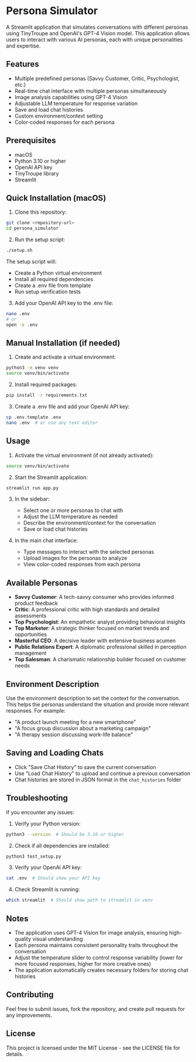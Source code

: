 # Persona Simulator

A Streamlit application that simulates conversations with different personas using TinyTroupe and OpenAI's GPT-4 Vision model. This application allows users to interact with various AI personas, each with unique personalities and expertise.

## Features

- Multiple predefined personas (Savvy Customer, Critic, Psychologist, etc.)
- Real-time chat interface with multiple personas simultaneously
- Image analysis capabilities using GPT-4 Vision
- Adjustable LLM temperature for response variation
- Save and load chat histories
- Custom environment/context setting
- Color-coded responses for each persona

## Prerequisites

- macOS
- Python 3.10 or higher
- OpenAI API key
- TinyTroupe library
- Streamlit

## Quick Installation (macOS)

1. Clone this repository:
```bash
git clone <repository-url>
cd persona_simulator
```

2. Run the setup script:
```bash
./setup.sh
```

The setup script will:
- Create a Python virtual environment
- Install all required dependencies
- Create a .env file from template
- Run setup verification tests

3. Add your OpenAI API key to the .env file:
```bash
nano .env
# or
open -e .env
```

## Manual Installation (if needed)

1. Create and activate a virtual environment:
```bash
python3 -m venv venv
source venv/bin/activate
```

2. Install required packages:
```bash
pip install -r requirements.txt
```

3. Create a .env file and add your OpenAI API key:
```bash
cp .env.template .env
nano .env  # or use any text editor
```

## Usage

1. Activate the virtual environment (if not already activated):
```bash
source venv/bin/activate
```

2. Start the Streamlit application:
```bash
streamlit run app.py
```

3. In the sidebar:
   - Select one or more personas to chat with
   - Adjust the LLM temperature as needed
   - Describe the environment/context for the conversation
   - Save or load chat histories

4. In the main chat interface:
   - Type messages to interact with the selected personas
   - Upload images for the personas to analyze
   - View color-coded responses from each persona

## Available Personas

- **Savvy Customer**: A tech-savvy consumer who provides informed product feedback
- **Critic**: A professional critic with high standards and detailed assessments
- **Top Psychologist**: An empathetic analyst providing behavioral insights
- **Top Marketer**: A strategic thinker focused on market trends and opportunities
- **Masterful CEO**: A decisive leader with extensive business acumen
- **Public Relations Expert**: A diplomatic professional skilled in perception management
- **Top Salesman**: A charismatic relationship builder focused on customer needs

## Environment Description

Use the environment description to set the context for the conversation. This helps the personas understand the situation and provide more relevant responses. For example:

- "A product launch meeting for a new smartphone"
- "A focus group discussion about a marketing campaign"
- "A therapy session discussing work-life balance"

## Saving and Loading Chats

- Click "Save Chat History" to save the current conversation
- Use "Load Chat History" to upload and continue a previous conversation
- Chat histories are stored in JSON format in the `chat_histories` folder

## Troubleshooting

If you encounter any issues:

1. Verify your Python version:
```bash
python3 --version  # Should be 3.10 or higher
```

2. Check if all dependencies are installed:
```bash
python3 test_setup.py
```

3. Verify your OpenAI API key:
```bash
cat .env  # Should show your API key
```

4. Check Streamlit is running:
```bash
which streamlit  # Should show path to streamlit in venv
```

## Notes

- The application uses GPT-4 Vision for image analysis, ensuring high-quality visual understanding
- Each persona maintains consistent personality traits throughout the conversation
- Adjust the temperature slider to control response variability (lower for more focused responses, higher for more creative ones)
- The application automatically creates necessary folders for storing chat histories

## Contributing

Feel free to submit issues, fork the repository, and create pull requests for any improvements.

## License

This project is licensed under the MIT License - see the LICENSE file for details.

